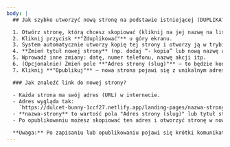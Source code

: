 ```yaml
---
body: |
  ## Jak szybko utworzyć nową stronę na podstawie istniejącej (DUPLIKAT)

  1. Otwórz stronę, którą chcesz skopiować (kliknij na jej nazwę na liście).
  2. Kliknij przycisk **"Zduplikować"** u góry ekranu.
  3. System automatycznie utworzy kopię tej strony i otworzy ją w trybie edycji.
  4. **Zmień tytuł nowej strony** (np. dodaj “- kopia” lub nową nazwę akcji), aby odróżnić ją od oryginału.
  5. Wprowadź inne zmiany: datę, numer telefonu, nazwę akcji itp.
  6. (Opcjonalnie) Zmień pole **"Adres strony (slug)"** – to będzie końcówka adresu URL.
  7. Kliknij **"Opublikuj"** – nowa strona pojawi się z unikalnym adresem URL.

  ### Jak znaleźć link do nowej strony?

  - Każda strona ma swój adres (URL) w internecie.
  - Adres wygląda tak:  
    `https://dulcet-bunny-1ccf27.netlify.app/landing-pages/nazwa-strony/`
  - **nazwa-strony** to wartość pola "Adres strony (slug)" lub tytuł strony zapisany małymi literami, bez polskich znaków i spacji (np. “nowa-akcja”).
  - Po opublikowaniu możesz skopiować ten adres i otworzyć stronę w nowej karcie.

  **Uwaga:** Po zapisaniu lub opublikowaniu pojawi się krótki komunikat na górze ekranu.
---
```

